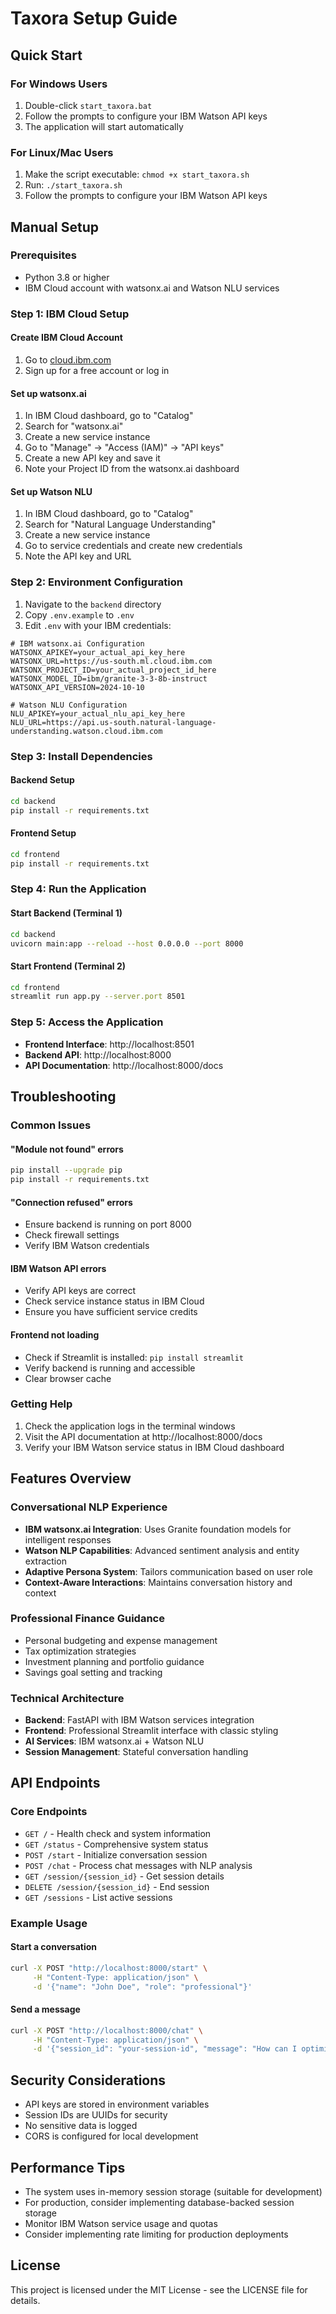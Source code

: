 # Taxora Setup Guide

## Quick Start

### For Windows Users
1. Double-click `start_taxora.bat`
2. Follow the prompts to configure your IBM Watson API keys
3. The application will start automatically

### For Linux/Mac Users
1. Make the script executable: `chmod +x start_taxora.sh`
2. Run: `./start_taxora.sh`
3. Follow the prompts to configure your IBM Watson API keys

## Manual Setup

### Prerequisites
- Python 3.8 or higher
- IBM Cloud account with watsonx.ai and Watson NLU services

### Step 1: IBM Cloud Setup

#### Create IBM Cloud Account
1. Go to [cloud.ibm.com](https://cloud.ibm.com)
2. Sign up for a free account or log in

#### Set up watsonx.ai
1. In IBM Cloud dashboard, go to "Catalog"
2. Search for "watsonx.ai"
3. Create a new service instance
4. Go to "Manage" → "Access (IAM)" → "API keys"
5. Create a new API key and save it
6. Note your Project ID from the watsonx.ai dashboard

#### Set up Watson NLU
1. In IBM Cloud dashboard, go to "Catalog"
2. Search for "Natural Language Understanding"
3. Create a new service instance
4. Go to service credentials and create new credentials
5. Note the API key and URL

### Step 2: Environment Configuration

1. Navigate to the `backend` directory
2. Copy `.env.example` to `.env`
3. Edit `.env` with your IBM credentials:

```env
# IBM watsonx.ai Configuration
WATSONX_APIKEY=your_actual_api_key_here
WATSONX_URL=https://us-south.ml.cloud.ibm.com
WATSONX_PROJECT_ID=your_actual_project_id_here
WATSONX_MODEL_ID=ibm/granite-3-3-8b-instruct
WATSONX_API_VERSION=2024-10-10

# Watson NLU Configuration
NLU_APIKEY=your_actual_nlu_api_key_here
NLU_URL=https://api.us-south.natural-language-understanding.watson.cloud.ibm.com
```

### Step 3: Install Dependencies

#### Backend Setup
```bash
cd backend
pip install -r requirements.txt
```

#### Frontend Setup
```bash
cd frontend
pip install -r requirements.txt
```

### Step 4: Run the Application

#### Start Backend (Terminal 1)
```bash
cd backend
uvicorn main:app --reload --host 0.0.0.0 --port 8000
```

#### Start Frontend (Terminal 2)
```bash
cd frontend
streamlit run app.py --server.port 8501
```

### Step 5: Access the Application

- **Frontend Interface**: http://localhost:8501
- **Backend API**: http://localhost:8000
- **API Documentation**: http://localhost:8000/docs

## Troubleshooting

### Common Issues

#### "Module not found" errors
```bash
pip install --upgrade pip
pip install -r requirements.txt
```

#### "Connection refused" errors
- Ensure backend is running on port 8000
- Check firewall settings
- Verify IBM Watson credentials

#### IBM Watson API errors
- Verify API keys are correct
- Check service instance status in IBM Cloud
- Ensure you have sufficient service credits

#### Frontend not loading
- Check if Streamlit is installed: `pip install streamlit`
- Verify backend is running and accessible
- Clear browser cache

### Getting Help

1. Check the application logs in the terminal windows
2. Visit the API documentation at http://localhost:8000/docs
3. Verify your IBM Watson service status in IBM Cloud dashboard

## Features Overview

### Conversational NLP Experience
- **IBM watsonx.ai Integration**: Uses Granite foundation models for intelligent responses
- **Watson NLP Capabilities**: Advanced sentiment analysis and entity extraction
- **Adaptive Persona System**: Tailors communication based on user role
- **Context-Aware Interactions**: Maintains conversation history and context

### Professional Finance Guidance
- Personal budgeting and expense management
- Tax optimization strategies
- Investment planning and portfolio guidance
- Savings goal setting and tracking

### Technical Architecture
- **Backend**: FastAPI with IBM Watson services integration
- **Frontend**: Professional Streamlit interface with classic styling
- **AI Services**: IBM watsonx.ai + Watson NLU
- **Session Management**: Stateful conversation handling

## API Endpoints

### Core Endpoints
- `GET /` - Health check and system information
- `GET /status` - Comprehensive system status
- `POST /start` - Initialize conversation session
- `POST /chat` - Process chat messages with NLP analysis
- `GET /session/{session_id}` - Get session details
- `DELETE /session/{session_id}` - End session
- `GET /sessions` - List active sessions

### Example Usage

#### Start a conversation
```bash
curl -X POST "http://localhost:8000/start" \
     -H "Content-Type: application/json" \
     -d '{"name": "John Doe", "role": "professional"}'
```

#### Send a message
```bash
curl -X POST "http://localhost:8000/chat" \
     -H "Content-Type: application/json" \
     -d '{"session_id": "your-session-id", "message": "How can I optimize my taxes?"}'
```

## Security Considerations

- API keys are stored in environment variables
- Session IDs are UUIDs for security
- No sensitive data is logged
- CORS is configured for local development

## Performance Tips

- The system uses in-memory session storage (suitable for development)
- For production, consider implementing database-backed session storage
- Monitor IBM Watson service usage and quotas
- Consider implementing rate limiting for production deployments

## License

This project is licensed under the MIT License - see the LICENSE file for details.
